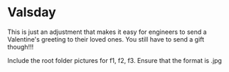 # Valsday

This is just an adjustment that makes it easy for engineers to send a Valentine's greeting to their loved ones.
You still have to send a gift though!!!

Include the root folder pictures for f1, f2, f3. Ensure that the format is .jpg

